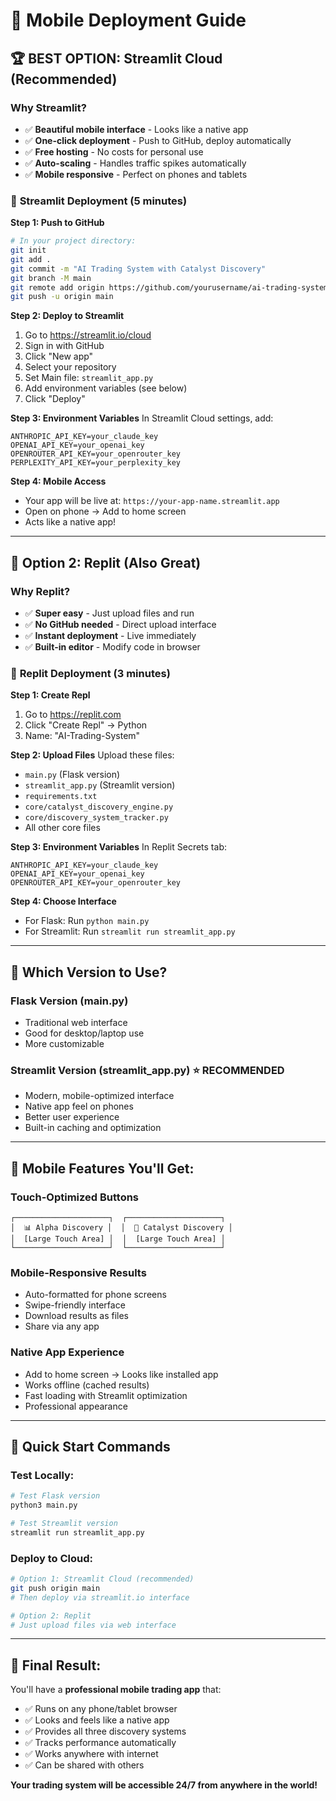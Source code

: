 # 📱 Mobile Deployment Guide

## 🏆 **BEST OPTION: Streamlit Cloud (Recommended)**

### Why Streamlit?
- ✅ **Beautiful mobile interface** - Looks like a native app
- ✅ **One-click deployment** - Push to GitHub, deploy automatically  
- ✅ **Free hosting** - No costs for personal use
- ✅ **Auto-scaling** - Handles traffic spikes automatically
- ✅ **Mobile responsive** - Perfect on phones and tablets

### 🚀 **Streamlit Deployment (5 minutes)**

**Step 1: Push to GitHub**
```bash
# In your project directory:
git init
git add .
git commit -m "AI Trading System with Catalyst Discovery"
git branch -M main
git remote add origin https://github.com/yourusername/ai-trading-system.git
git push -u origin main
```

**Step 2: Deploy to Streamlit**
1. Go to https://streamlit.io/cloud
2. Sign in with GitHub
3. Click "New app"
4. Select your repository
5. Set Main file: `streamlit_app.py`
6. Add environment variables (see below)
7. Click "Deploy"

**Step 3: Environment Variables**
In Streamlit Cloud settings, add:
```
ANTHROPIC_API_KEY=your_claude_key
OPENAI_API_KEY=your_openai_key  
OPENROUTER_API_KEY=your_openrouter_key
PERPLEXITY_API_KEY=your_perplexity_key
```

**Step 4: Mobile Access**
- Your app will be live at: `https://your-app-name.streamlit.app`
- Open on phone → Add to home screen
- Acts like a native app!

---

## 🥈 **Option 2: Replit (Also Great)**

### Why Replit?
- ✅ **Super easy** - Just upload files and run
- ✅ **No GitHub needed** - Direct upload interface
- ✅ **Instant deployment** - Live immediately
- ✅ **Built-in editor** - Modify code in browser

### 🚀 **Replit Deployment (3 minutes)**

**Step 1: Create Repl**
1. Go to https://replit.com
2. Click "Create Repl" → Python
3. Name: "AI-Trading-System"

**Step 2: Upload Files**
Upload these files:
- `main.py` (Flask version)
- `streamlit_app.py` (Streamlit version)  
- `requirements.txt`
- `core/catalyst_discovery_engine.py`
- `core/discovery_system_tracker.py`
- All other core files

**Step 3: Environment Variables**
In Replit Secrets tab:
```
ANTHROPIC_API_KEY=your_claude_key
OPENAI_API_KEY=your_openai_key  
OPENROUTER_API_KEY=your_openrouter_key
```

**Step 4: Choose Interface**
- For Flask: Run `python main.py`
- For Streamlit: Run `streamlit run streamlit_app.py`

---

## 🎯 **Which Version to Use?**

### **Flask Version (main.py)**
- Traditional web interface
- Good for desktop/laptop use
- More customizable

### **Streamlit Version (streamlit_app.py)** ⭐ **RECOMMENDED**
- Modern, mobile-optimized interface
- Native app feel on phones
- Better user experience
- Built-in caching and optimization

---

## 📱 **Mobile Features You'll Get:**

### **Touch-Optimized Buttons**
```
┌─────────────────────┐  ┌─────────────────────┐
│  📊 Alpha Discovery │  │  🎯 Catalyst Discovery │
│  [Large Touch Area] │  │  [Large Touch Area] │
└─────────────────────┘  └─────────────────────┘
```

### **Mobile-Responsive Results**
- Auto-formatted for phone screens
- Swipe-friendly interface
- Download results as files
- Share via any app

### **Native App Experience**
- Add to home screen → Looks like installed app
- Works offline (cached results)
- Fast loading with Streamlit optimization
- Professional appearance

---

## 🔧 **Quick Start Commands**

### **Test Locally:**
```bash
# Test Flask version
python3 main.py

# Test Streamlit version  
streamlit run streamlit_app.py
```

### **Deploy to Cloud:**
```bash
# Option 1: Streamlit Cloud (recommended)
git push origin main
# Then deploy via streamlit.io interface

# Option 2: Replit
# Just upload files via web interface
```

---

## 🚀 **Final Result:**

You'll have a **professional mobile trading app** that:
- ✅ Runs on any phone/tablet browser
- ✅ Looks and feels like a native app
- ✅ Provides all three discovery systems
- ✅ Tracks performance automatically
- ✅ Works anywhere with internet
- ✅ Can be shared with others

**Your trading system will be accessible 24/7 from anywhere in the world!**